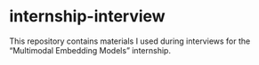 # internship-interview
This repository contains materials I used during interviews for the “Multimodal Embedding Models” internship.
